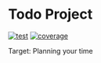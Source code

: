 # Todo Project

[![test](https://github.com/sbx0/todo/actions/workflows/build.yml/badge.svg)](https://github.com/sbx0/todo/actions/workflows/build.yml)
[![coverage](https://img.shields.io/badge/coverage-53%25-red.svg)](https://todo-code-coverage.sbx0.cn/)

Target: Planning your time





















